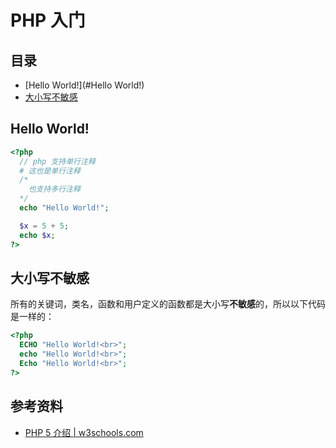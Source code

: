 # PHP 入门

## 目录

* [Hello World!](#Hello World!)
* [大小写不敏感](#大小写不敏感)

## Hello World!

```php
<?php
  // php 支持单行注释
  # 这也是单行注释
  /*
    也支持多行注释
  */
  echo "Hello World!";

  $x = 5 + 5;
  echo $x;
?>
```

## 大小写不敏感

所有的关键词，类名，函数和用户定义的函数都是大小写**不敏感**的，所以以下代码是一样的：

```php
<?php
  ECHO "Hello World!<br>";
  echo "Hello World!<br>";
  Echo "Hello World!<br>";
?>
```

## 参考资料

* [PHP 5 介绍 | w3schools.com](http://www.w3schools.com/php/php_intro.asp)